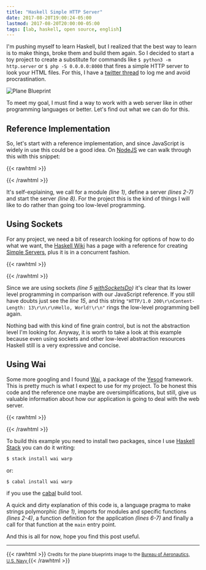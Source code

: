 ```yaml
---
title: "Haskell Simple HTTP Server"
date: 2017-08-20T19:00:24-05:00
lastmod: 2017-08-20T20:00:00-05:00
tags: [lab, haskell, open source, english]
---
```


I'm pushing myself to learn Haskell, but I realized that the best way to learn is
to make things, broke them and build them again. So I decided to start a toy
project to create a substitute for commands like `$ python3 -m http.server` or
`$ php -S 0.0.0.0:8000` that fires a simple HTTP server to look your HTML files.
For this, I have a [twitter thread](https://twitter.com/atmantree/status/897987573024399361)
to log me and avoid procrastination.

<!--more-->

![Plane Blueprint](/images/plane-blueprint.png)

To meet my goal, I must find a way to work with a web server like in other
programming languages or better. Let's find out what we can do for this.

## Reference Implementation

So, let's start with a reference implementation, and since JavaScript is widely in
use this could be a good idea. On [NodeJS](https://nodejs.org/) we can walk through
this with this snippet:

{{< rawhtml >}}
<script src="https://gist.github.com/atmantree/effb9afcf5c82399a609ad622fc99a61.js"></script>
{{< /rawhtml >}}

It's self-explaining, we call for a module _(line 1)_, define a server _(lines 2-7)_
and start the server _(line 8)_. For the project this is the kind of things I will
like to do rather than going too low-level programming.

## Using Sockets

For any project, we need a bit of research looking for options of how to do what we
want, the [Haskell Wiki](https://wiki.haskell.org/) has a page with a reference for
creating [Simple Servers](https://wiki.haskell.org/Simple_Servers), plus it is in a
concurrent fashion.

{{< rawhtml >}}
<script src="https://gist.github.com/atmantree/214d3da2f2814dfe3edaa8ae42b51bd0.js"></script>
{{< /rawhtml >}}


Since we are using sockets 
_(line 5 [withSocketsDo](http://hackage.haskell.org/package/network-2.6.3.2/docs/Network-Socket-Internal.html#v:withSocketsDo))_
it's clear that its lower level programming in comparison with our JavaScript reference.
If you still have doubts just see the _line 15_, and this string 
`"HTTP/1.0 200\r\nContent-Length: 13\r\n\r\nHello, World!\r\n"` rings the low-level
programming bell again.

Nothing bad with this kind of fine grain control, but is not the abstraction level
I'm looking for. Anyway, it is worth to take a look at this example because even using
sockets and other low-level abstraction resources Haskell still is a very expressive
and concise.

## Using Wai

Some more googling and I found [Wai](https://github.com/yesodweb/wai), a package of
the [Yesod](http://www.yesodweb.com/) framework. This is pretty much is what I
expect to use for my project. To be honest this code and the reference one maybe
are oversimplifications, but still, give us valuable information about how our
application is going to deal with the web server.

{{< rawhtml >}}
<script src="https://gist.github.com/atmantree/ba6ba743b5f1e35e089b9227cf41009f.js"></script>
{{< /rawhtml >}}

To build this example you need to install two packages, since I use
[Haskell Stack](https://haskellstack.org) you can do it writing:

```bash
$ stack install wai warp
```

or:

```bash
$ cabal install wai warp
```

if you use the [cabal](https://www.haskell.org/cabal/) build tool.

A quick and dirty explanation of this code is, a language pragma to make strings
polymorphic _(line 1)_, imports for modules and specific functions _(lines 2-4)_,
a function definition for the application _(lines 6-7)_ and finally a call for that
function at the `main` entry point.

And this is all for now, hope you find this post useful.

---

{{< rawhtml >}}
<small>Credits for the plane blueprints image to the
<a href="https://commons.wikimedia.org/wiki/File:General_Motors_TBM-3S_Avenger_3-side-view_Blueprint.png"> 
Bureau of Aeronautics, U.S. Navy
</a>
</small>
{{< /rawhtml >}}

